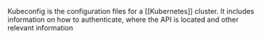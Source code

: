 Kubeconfig is the configuration files for a [[Kubernetes]] cluster. It includes information on how to authenticate, where the API is located and other relevant information